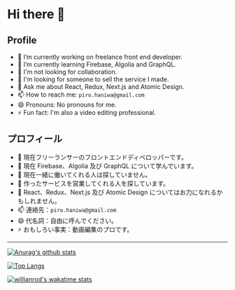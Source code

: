 # Hi there 👋

## Profile

- 🔭 I’m currently working on freelance front end developer.
- 🌱 I’m currently learning Firebase, Algolia and GraphQL.
- 👯 I'm not looking for collaboration.
- 🤔 I'm looking for someone to sell the service I made.
- 💬 Ask me about React, Redux, Next.js and Atomic Design.
- 📫 How to reach me: `piro.haniwa@gmail.com`
- 😄 Pronouns: No pronouns for me.
- ⚡ Fun fact: I'm also a video editing professional.

## プロフィール

- 🔭 現在フリーランサーのフロントエンドディベロッパーです。
- 🌱 現在 Firebase、Algolia 及び GraphQL について学んでいます。
- 👯 現在一緒に働いてくれる人は探していません。
- 🤔 作ったサービスを営業してくれる人を探しています。
- 💬 React、Redux、Next.js 及び Atomic Design についてはお力になれるかもしれません。
- 📫 連絡先：`piro.haniwa@gmail.com`
- 😄 代名詞：自由に呼んでください。
- ⚡ おもしろい事実：動画編集のプロです。

---

[![Anurag's github stats](https://github-readme-stats.vercel.app/api?username=piro0919&count_private=true&show_icons=true&theme=cobalt)](https://github.com/anuraghazra/github-readme-stats)

[![Top Langs](https://github-readme-stats.vercel.app/api/top-langs/?username=piro0919&layout=compact&theme=cobalt)](https://github.com/anuraghazra/github-readme-stats)

[![willianrod's wakatime stats](https://github-readme-stats.vercel.app/api/wakatime?username=piro0919&theme=cobalt&layout=compact&langs_count=6)](https://github.com/anuraghazra/github-readme-stats)
